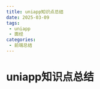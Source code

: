```yaml
---
title: uniapp知识点总结
date: 2025-03-09
tags:
 - uniapp
 - 面经
categories:
 - 前端总结 
---
```



# uniapp知识点总结

